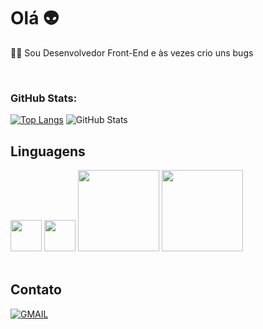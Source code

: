 <h1>Olá 👽️</h1>

<p>👨‍💻 Sou Desenvolvedor Front-End e às vezes crio uns bugs<br></p>

<br>

<h3>GitHub Stats:</h3>

[![Top Langs](https://github-readme-stats-sigma-five.vercel.app/api/top-langs/?username=davihenriquelima&layout=donut&bg_color=000000&text_color=b7fff1&title_color=84ffe6)](https://github.com/davihenriquelima/github-readme-stats)
![GitHub Stats](https://github-readme-stats-sigma-five.vercel.app/api?username=davihenriquelima&show_icons=true&bg_color=000000&text_color=b7fff1&title_color=84ffe6)

## Linguagens

<div>
    <img src="https://cdn.jsdelivr.net/gh/devicons/devicon/icons/html5/html5-original-wordmark.svg" style="width:50px" />
    <img src="https://cdn.jsdelivr.net/gh/devicons/devicon/icons/css3/css3-plain-wordmark.svg" style="width:50px" />     
    <img src="https://img.shields.io/badge/JavaScript-F7DF1E?style=for-the-badge&logo=javascript&logoColor=black"style="width:130px"/>
    <img src="https://img.shields.io/badge/TypeScript-007ACC?style=for-the-badge&logo=typescript&logoColor=white"style="width:130px"/>
</div>

<br>

## Contato

[![GMAIL](https://img.shields.io/badge/Gmail-D14836?style=for-the-badge&logo=gmail&logoColor=white)](<mailto:davihenrique.ads@gmail.com>)
